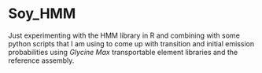 # Soy_HMM

Just experimenting with the HMM library in R and combining with some python scripts that I am using to come up with transition and initial emission probabilities using *Glycine Max* transportable element libraries and the reference assembly. 
